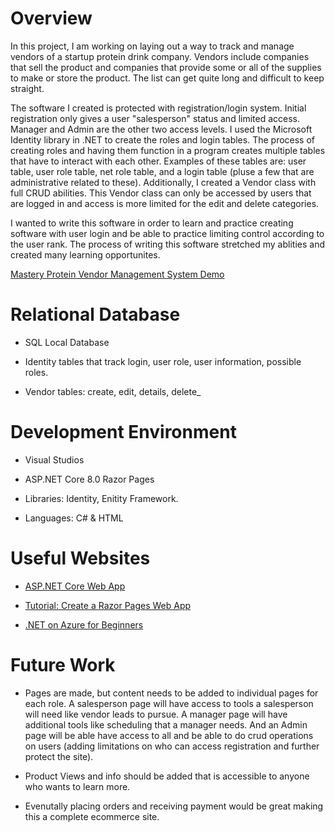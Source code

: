 # Overview

In this project, I am working on laying out a way to track and manage vendors of a startup protein drink company.  Vendors include companies that sell the product and companies that provide some or all of the supplies to make or store the product.  The list can get quite long and difficult to keep straight.

The software I created is protected with registration/login system. Initial registration only gives a user "salesperson" status and limited access.  Manager and Admin are the other two access levels.  I used the Microsoft Identity library in .NET to create the roles and login tables.  The process of creating roles and having them function in a program creates multiple tables that have to interact with each other. Examples of these tables are: user table, user role table, net role table, and a login table (pluse a few that are administrative related to these).  Additionally, I created a Vendor class with full CRUD abilities.  This Vendor class can only be accessed by users that are logged in and access is more limited for the edit and delete categories.  

I wanted to write this software in order to learn and practice creating software with user login and be able to practice limiting control according to the user rank.  The process of writing this software stretched my ablities and created many learning opportunites. 

[Mastery Protein Vendor Management System Demo](https://youtu.be/MfT1TzM_Iec)

# Relational Database

- SQL Local Database

- Identity tables that track login, user role, user information, possible roles.

- Vendor tables: create, edit, details, delete_

# Development Environment

- Visual Studios

- ASP.NET Core 8.0 Razor Pages

- Libraries: Identity, Enitity Framework.

- Languages: C# & HTML


# Useful Websites

- [ASP.NET Core Web App](https://www.youtube.com/watch?v=dyN_LB8nWWM&t=2596s)

- [Tutorial: Create a Razor Pages Web App](https://learn.microsoft.com/en-us/aspnet/core/tutorials/razor-pages/?view=aspnetcore-8.0)

- [.NET on Azure for Beginners](https://www.youtube.com/playlist?list=PLdo4fOcmZ0oVSBX3Lde8owu6dSgZLIXfu)

# Future Work

- Pages are made, but content needs to be added to individual pages for each role. A salesperson page will have access to tools a salesperson will need like vendor leads to pursue. A manager page will have additional tools like scheduling that a manager needs. And an Admin page will be able have access to all and be able to do crud operations on users (adding limitations on who can access registration and further protect the site).  

- Product Views and info should be added that is accessible to anyone who wants to learn more.

- Evenutally placing orders and receiving payment would be great making this a complete ecommerce site.
